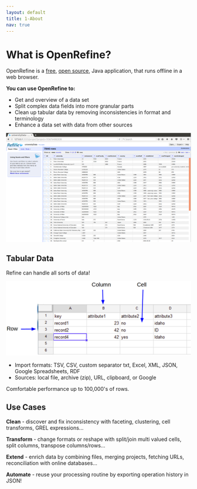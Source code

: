 ```yaml
---
layout: default
title: 1-About
nav: true
---
```


# What is OpenRefine?

OpenRefine is a [free](https://www.gnu.org/philosophy/free-sw.en.html), [open source](https://github.com/OpenRefine/OpenRefine), Java application, that runs offline in a web browser.

**You can use OpenRefine to:**
 * Get and overview of a data set
 * Split complex data fields into more granular parts
 * Clean up tabular data by removing inconsistencies in format and terminology
 * Enhance a data set with data from other sources

![Refine Screenshot](images/refine.png)

## Tabular Data

Refine can handle all sorts of data!

![table](images/table.png)

- Import formats: TSV, CSV, custom separator txt, Excel, XML, JSON, Google Spreadsheets, RDF
- Sources: local file, archive (zip), URL, clipboard, or Google

Comfortable performance up to 100,000's of rows.

## Use Cases

**Clean** - discover and fix inconsistency with faceting, clustering, cell transforms, GREL expressions...

**Transform** - change formats or reshape with split/join multi valued cells, split columns, transpose columns/rows...

**Extend** - enrich data by combining files, merging projects, fetching URLs, reconciliation with online databases...

**Automate** - reuse your processing routine by exporting operation history in JSON!
